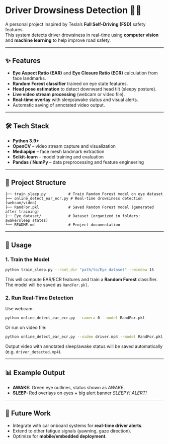 # Driver Drowsiness Detection 🚗😴

A personal project inspired by Tesla’s **Full Self-Driving (FSD)** safety features.  
This system detects driver drowsiness in real-time using **computer vision** and **machine learning** to help improve road safety.  

---

## ✨ Features  
- **Eye Aspect Ratio (EAR)** and **Eye Closure Ratio (ECR)** calculation from face landmarks.  
- **Random Forest classifier** trained on eye state features.  
- **Head pose estimation** to detect downward head tilt (sleepy posture).  
- **Live video stream processing** (webcam or video file).  
- **Real-time overlay** with sleep/awake status and visual alerts.  
- Automatic saving of annotated video output.  

---

## 🛠️ Tech Stack  
- **Python 3.9+**  
- **OpenCV** – video stream capture and visualization  
- **Mediapipe** – face mesh landmark extraction  
- **Scikit-learn** – model training and evaluation  
- **Pandas / NumPy** – data preprocessing and feature engineering  

---

## 📂 Project Structure  
```
├── train_sleep.py          # Train Random Forest model on eye dataset  
├── online_detect_ear_ecr.py # Real-time drowsiness detection (webcam/video)  
├── RandFor.pkl             # Saved Random Forest model (generated after training)  
├── Eye dataset/            # Dataset (organized in folders: awake/sleep states)  
└── README.md               # Project documentation  
```  

---

## 🚀 Usage  

### 1. Train the Model  
```bash
python train_sleep.py --root_dir "path/to/Eye dataset" --window 15
```
This will compute EAR/ECR features and train a **Random Forest** classifier.  
The model will be saved as `RandFor.pkl`.  

### 2. Run Real-Time Detection  
Use webcam:  
```bash
python online_detect_ear_ecr.py --camera 0 --model RandFor.pkl
```  

Or run on video file:  
```bash
python online_detect_ear_ecr.py --video driver.mp4 --model RandFor.pkl
```  

Output video with annotated sleep/awake status will be saved automatically (e.g. `driver_detected.mp4`).  

---

## 📊 Example Output  
- **AWAKE:** Green eye outlines, status shown as *AWAKE*.  
- **SLEEP:** Red overlays on eyes + big alert banner *SLEEPY! ALERT!*  

---

## 🔮 Future Work  
- Integrate with car onboard systems for **real-time driver alerts**.  
- Extend to other fatigue signals (yawning, gaze direction).  
- Optimize for **mobile/embedded deployment**.  
